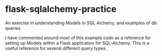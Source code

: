# flask-sqlalchemy-practice
An exercise in understanding Models in SQL Alchemy, and examples of db queries

I have commented around most of this example code as a reference for setting up Models within a Flask application for SQL-Alchemy.
This is a useful reference for several different query types. 
